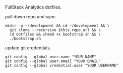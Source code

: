 FullStack Analytics dotfiles.

pull down repo and sync.
```
mkdir -p ~/development && cd ~/development && \
  git clone --recursive $this_repo_url && \
  cd dotfiles && chmod +x bootstrap.sh && \
  ./bootstrap.sh   
```

update git credentials.
```
git config --global user.name "YOUR NAME"
git config --global user.email "YOUR EMAIL"
git config --global credential.user "YOUR USERNAME" 
```
